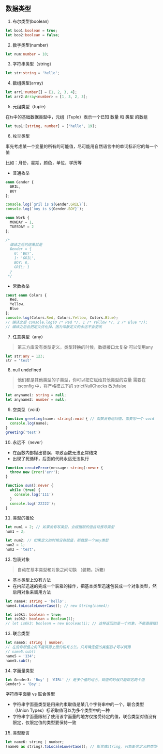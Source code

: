 ## 数据类型

1. 布尔类型(boolean)

```ts
let boo1:boolean = true;
let boo2:boolean = false;
```

2. 数字类型(number)

```ts
let num:number = 10;
```

3. 字符串类型（string）

```ts
let str:string = 'hello';
```

4. 数组类型(array)

```ts
let arr1:number[] = [1, 2, 3, 4];
let arr2:Array<number> = [1, 3, 2, 3];
```

5. 元组类型（tuple）

在ts中的基础数据类型中，元组（Tuple）表示一个已知 数量 和 类型 的数组

```ts
let tup1:[string, number] = ['hello', 19];

```

6. 枚举类型

事先考虑某一个变量的所有的可能值，尽可能用自然语言中的单词标识它的每一个值

比如：月份，星期，颜色，单位，学历等

- 普通枚举

```ts
enum Gender {
  GRIL,
  BOY
};

console.log(`gril is ${Gender.GRIL}`);
console.log(`boy is ${Gender.BOY}`);

enum Work {
  MONDAY = 1,
  TUESDAY = 2
};

/* 
  编译之后的结果就是
  Gender = {
    0: 'BOY',
    1: 'GRIL',
    BOY: 0,
    GRIL: 1
  }
 */

```

- 常数枚举

```ts
const enum Colors {
  Red,
  Yellow,
  Blue
};
console.log(Colors.Red, Colors.Yellow, Colors.Blue);
// 编译之后 console.log(0 /* Red */, 1 /* Yellow */, 2 /* Blue */);
// 编译之后会把定义优化掉，因为常数定义的永远不会更改
```

7. 任意类型（any）

> 第三方库没有类型定义，类型转换的时候，数据接口太复杂 可以使用any

```ts
let str:any = 123;
str = 'test'
```

8. null undefined

> 他们都是其他类型的子类型，你可以把它赋给其他类型的变量
> 需要在 tsconfig 中，将严格模式下的 strictNullChecks 改为false

```ts
let anyname1: string = null;
let anyname2: number = null;
```

9. 空类型（void）

```ts
function greeting(name: string):void { // 函数没有返回值，需要写一个 void
  console.log(name);
}
greeting('test')
```

10. 永远不（never）

  - 在函数内部抛出错误，导致函数无法正常结束
  - 出现了死循环，后面的代码永远无法执行

```ts
function createError(message: string):never {
  throw new Error('err');
}

function sum():never {
  while (true) {
    console.log('111')
  }
  console.log('22222');
}
```

11. 类型的推论

```ts
let num1 = 2; // 如果没有写类型。会根据赋的值自动推导类型
num1 = 3;

let num2; // 如果定义的时候没有赋值，那就是一个any类型
num2 = 1;
num2 = 'test';
```

12. 包装对象

> 自动在基本类型和对象之间切换 （装箱，拆箱）

  - 基本类型上没有方法
  - 在内部迅速的完成一个装箱的操作，把基本类型迅速包装成一个对象类型，然后用对象来调用方法

```ts
let name4: string = 'hello';
name4.toLocaleLowerCase(); // new String(name4);

let isOk1: boolean = true;
let isOk2: boolean = Boolean(1);
// let isOk3: boolean = new Boolean(1); // 这样返回的是一个对象，不能直接赋给基本类型
```

13. 联合类型

```ts
let name5: string | number;
// 在没有赋值之前不能调用上面的私有方法，只有确定值的类型后才可以调用
// name5.sub()
name5 = '134';
name5.sub();
```

14. 字面量类型

```ts
let Gender3: 'Boy' | 'GIRL' // 是多个值的组合，赋值的时候只能赋这两个值
Gender3 = 'Boy';
```

字符串字面量 vs 联合类型

  - 字符串字面量类型是用来约束取值是某几个字符串中的一个，联合类型（Union Types）标识取值可以为多个类型中的一种
  - 字符串字面量限制了使用该字面量的地方仅接受待定的值，联合类型对值没有限定，仅限定值的类型要保持一致

15. 类型断言

```js
let name6: string | number;
(name6 as string).toLocaleLowerCase(); // 断言成string, 只能断言定义的类型中的一种
```




